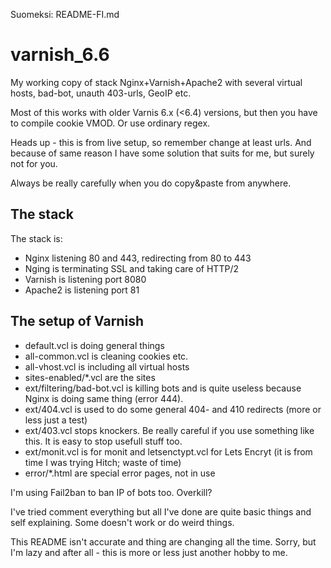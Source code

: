 Suomeksi: README-FI.md

# varnish_6.6
My working copy of stack Nginx+Varnish+Apache2 with several virtual hosts, bad-bot, unauth 403-urls, GeoIP etc.

Most of this works with older Varnis 6.x (<6.4) versions, but then you have to compile cookie VMOD. Or use ordinary regex.

Heads up - this is from live setup, so remember change at least urls.
And because of same reason I have some solution that suits for me, but surely not for you.

Always be really carefully when you do copy&paste from anywhere.

## The stack

The stack is:
- Nginx listening 80 and 443, redirecting from 80 to 443
- Nging is terminating SSL and taking care of HTTP/2
- Varnish is listening port 8080
- Apache2 is listening port 81

## The setup of Varnish

- default.vcl is doing general things
- all-common.vcl is cleaning cookies etc.
- all-vhost.vcl is including all virtual hosts
- sites-enabled/*.vcl are the sites
- ext/filtering/bad-bot.vcl is killing bots and is quite useless because Nginx is doing same thing (error 444). 
- ext/404.vcl is used to do some general 404- and 410 redirects (more or less just a test)
- ext/403.vcl stops knockers. Be really careful if you use something like this. It is easy to stop usefull stuff too.
- ext/monit.vcl is for monit and letsenctypt.vcl for Lets Encryt (it is from time I was trying Hitch; waste of time)
- error/*.html are special error pages, not in use

I'm using Fail2ban to ban IP of bots too. Overkill?

I've tried comment everything but all I've done are quite basic things and self explaining. Some doesn't work or do weird things.

This README isn't accurate and thing are changing all the time. Sorry, but I'm lazy and after all - this is more or less just another hobby to me.